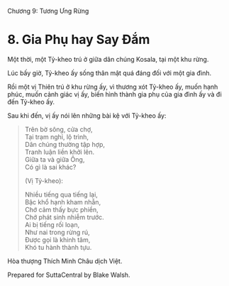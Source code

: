  

Chương 9: Tương Ưng Rừng

# 8\. Gia Phụ hay Say Ðắm

Một thời, một Tỷ-kheo trú ở giữa dân chúng Kosala, tại một khu rừng.

Lúc bấy giờ, Tỷ-kheo ấy sống thân mật quá đáng đối với một gia đình.

Rồi một vị Thiên trú ở khu rừng ấy, vì thương xót Tỷ-kheo ấy, muốn hạnh phúc, muốn cảnh giác vị ấy, biến hình thành gia phụ của gia đình ấy và đi đến Tỷ-kheo ấy.

Sau khi đến, vị ấy nói lên những bài kệ với Tỷ-kheo ấy:

> Trên bờ sông, cửa chợ,  
> Tại trạm nghỉ, lộ trình,  
> Dân chúng thường tập hợp,  
> Tranh luận liền khởi lên.  
> Giữa ta và giữa Ông,  
> Có gì là sai khác?
> 
> (Vị Tỷ-kheo):
> 
> Nhiều tiếng qua tiếng lại,  
> Bậc khổ hạnh kham nhẫn,  
> Chớ cảm thấy bực phiền,  
> Chớ phát sinh nhiễm trước.  
> Ai bị tiếng rối loạn,  
> Như nai trong rừng rú,  
> Ðược gọi là khinh tâm,  
> Khó tu hành thành tựu.

Hòa thượng Thích Minh Châu dịch Việt.

Prepared for SuttaCentral by Blake Walsh.